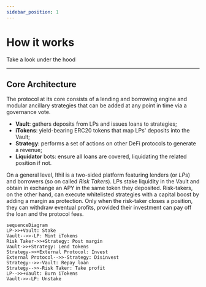 ```yaml
---
sidebar_position: 1
---
```


# How it works
Take a look under the hood

---

## Core Architecture

The protocol at its core consists of a lending and borrowing engine and modular ancillary strategies that can be added at any point in time via a governance vote.
* **Vault**: gathers deposits from LPs and issues loans to strategies;
* **iTokens**: yield-bearing ERC20 tokens that map LPs' deposits into the Vault;
* **Strategy**: performs a set of actions on other DeFi protocols to generate a revenue;
* **Liquidator** bots: ensure all loans are covered, liquidating the related position if not.

On a general level, Ithil is a two-sided platform featuring lenders (or *LP*s) and borrowers (so on called *Risk Takers*). LPs stake liquidity in the Vault and obtain in exchange an APY in the same token they deposited. Risk-takers, on the other hand, can execute whitelisted strategies with a capital boost by adding a margin as protection. Only when the risk-taker closes a position, they can withdraw eventual profits, provided their investment can pay off the loan and the protocol fees.

```mermaid
sequenceDiagram
LP->>+Vault: Stake
Vault-->>-LP: Mint iTokens
Risk Taker->>+Strategy: Post margin
Vault->>+Strategy: Lend tokens
Strategy->>+External Protocol: Invest
External Protocol-->>-Strategy: Disinvest
Strategy-->>-Vault: Repay loan
Strategy-->>-Risk Taker: Take profit
LP-->>+Vault: Burn iTokens
Vault->>-LP: Unstake
```
